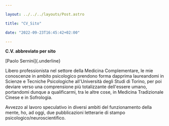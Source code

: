 ```yaml
---

layout: ../../../layouts/Post.astro

title: "CV_Sito"

date: "2022-09-23T16:45:42+02:00"

---
```


**C.V. abbreviato per sito**

[Paolo Sernini]{.underline}

Libero professionista nel settore della Medicina Complementare, le mie
conoscenze in ambito psicologico prendono forma dapprima laureandomi in
Scienze e Tecniche Psicologiche all'Università degli Studi di Torino,
per poi deviare verso una comprensione più totalizzante dell'essere
umano, portandomi dunque a qualificarmi, tra le altre cose, in Medicina
Tradizionale Cinese e in Sofrologia.

Avvezzo al lavoro speculativo in diversi ambiti del funzionamento della
mente, ho, ad oggi, due pubblicazioni letterarie di stampo
psicologico/neuroscientifico.
